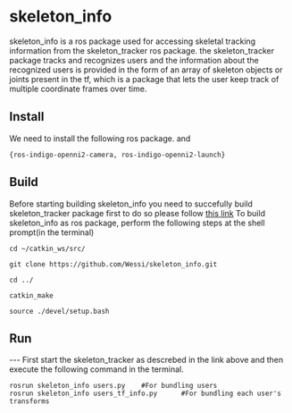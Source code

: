 # skeleton_info
skeleton_info is a ros package used for accessing skeletal tracking information from the skeleton_tracker ros package. the skeleton_tracker package tracks and recognizes users and the information about the recognized users is provided in the form of an array of skeleton objects or joints present in the tf, which is a package that lets the user keep track of multiple coordinate frames over time.

## Install
We need to install the following ros package. and

`{ros-indigo-openni2-camera, ros-indigo-openni2-launch}`

## Build
Before starting building skeleton_info you need to succefully build skeleton_tracker package first to do so please follow [this link](https://gist.github.com/Wessi/85afb5d78b53a38e304e)
To build skeleton_info as ros package, perform the following steps at the shell prompt(in the terminal)

`cd ~/catkin_ws/src/`

`git clone https://github.com/Wessi/skeleton_info.git`

`cd ../`

`catkin_make`

`source ./devel/setup.bash`

## Run
--- First start the skeleton_tracker as descrebed in the link above and then execute the following command in the terminal.
```
rosrun skeleton_info users.py    #For bundling users
rosrun skeleton_info users_tf_info.py      #For bundling each user's transforms
```
